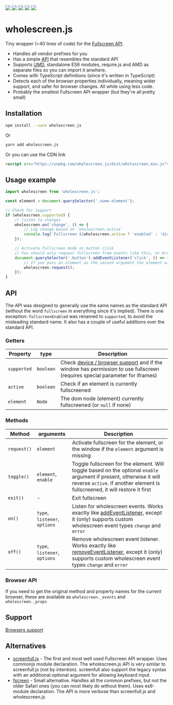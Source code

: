 [![](https://img.shields.io/npm/v/wholescreen.js.svg)](https://www.npmjs.com/package/wholescreen.js)
[![](https://img.shields.io/travis/friday/wholescreen.svg)](https://travis-ci.org/friday/wholescreen/branches)
[![](https://img.shields.io/bundlephobia/minzip/wholescreen.js.svg)](https://unpkg.com/wholescreen.js/dist/wholescreen.es.js)
[![](https://img.shields.io/github/license/friday/wholescreen.svg)](https://github.com/friday/wholescreen/blob/master/LICENCE)
[![](https://img.shields.io/npm/types/wholescreen.js.svg)](https://www.typescriptlang.org/)

# wholescreen.js
Tiny wrapper (~40 lines of code) for the [Fullscreen API](https://developer.mozilla.org/en/DOM/Using_full-screen_mode). 

* Handles all vendor prefixes for you
* Has a simple [API](#api) that resembles the standard API
* Supports [UMD](https://github.com/umdjs/umd), standalone ES6 modules, require.js and AMD as separate files so you can import it anwhere.
* Comes with TypeScript definitions (since it's written in TypeScript)
* Detects each of the browser properties individually, meaning wider support, and safer for browser changes. All while using less code.
* Probably the smallest Fullscreen API wrapper (but they're all pretty small)

## Installation

```bash
npm install --save wholescreen.js
```

Or

```bash
yarn add wholescreen.js
```

Or you can use the CDN link
```html
<script src="https://unpkg.com/wholescreen.js/dist/wholescreen.min.js"></script>
```

## Usage example
```js
import wholescreen from 'wholescreen.js';

const element = document.querySelector('.some-element');

// Check for support
if (wholescreen.supported) {
	// listen to changes
	wholescreen.on('change', () => {
		// Log change based on `wholescreen.active`
		console.log(`Fullscreen ${wholescreen.active ? 'enabled' : 'disabled'}`)
	});

	// Activate fullscreen mode on button click
	// You should only request fullscreen from events like this, or browsers will deny the request.
	document.querySelector('.button').addEventListener('click', () => {
		// If you pass an element as the second argument the element will fullscreen instead of the window
		wholescreen.request();
	});
}
```

## API

The API was designed to generally use the same names as the standard API (without the word `fullscreen` in everything since it's implied). There is one exception: `fullscreenEnabled` was renamed to `supported`, to avoid the misleading standard name. It also has a couple of useful additions over the standard API.

### Getters

| Property    | type      | Description 	|
|-------------|-----------|---------------|
| `supported` | `boolean` | Check [device / browser support](https://caniuse.com/#feat=fullscreen) and if the window has permission to use fullscreen (requires special parameter for iframes) |
| `active`    | `boolean` | Check if an element is currently fullscreened 	|
| `element`   | `Node`    | The dom node (element) currently fullscreened (or `null` if none) 	|

### Methods

| Method      | arguments                     | Description 	|
|-------------|-------------------------------|---------------|
| `request()` | `element`                     | Activate fullscreen for the element, or the window if the `element` argument is missing  	|
| `toggle()`  | `element`, `enable`           | Toggle fullscreen for the element. Will toggle based on the optional `enable` argument if present, otherwise it will reverse `active`. If another element is fullscreened, it will restore it first |
| `exit()`    | -                             | Exit fullscreen |
| `on()`      | `type`, `listener`, `options` | Listen for wholescreen events. Works exactly like [addEventListener](https://developer.mozilla.org/en-US/docs/Web/API/EventTarget/addEventListener), except it (only) supports custom wholescreen event types `change` and `error` |
| `off()`     | `type`, `listener`, `options` | Remove wholescreen event listener. Works exactly like [removeEventListener](https://developer.mozilla.org/en-US/docs/Web/API/EventTarget/removeEventListener), except it (only) supports custom wholescreen event types `change` and `error` |

### Browser API

If you need to get the original method and property names for the current browser, these are available as `wholescreen._events` and `wholescreen._props`

## Support

[Browsers support](https://caniuse.com/#feat=fullscreen)

## Alternatives
* [screenfull.js](https://github.com/sindresorhus/screenfull.js) - The first and most well used Fullscreen API wrapper. Uses commonjs module declaration. The wholescreen.js API is very similar to screenfull.js (not by intention). screenfull also support the legacy syntax with an additional optional argument for allowing keyboard input.
* [fscreen](https://github.com/rafrex/fscreen) - Small alternative. Handles all the common prefixes, but not the older Safari ones (you can most likely do without them). Uses es6-module declaration. The API is more verbose than screenfull.js and wholescreen.js
